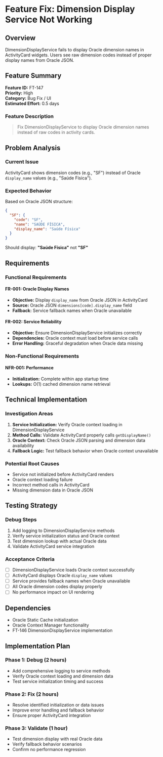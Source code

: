 # Feature Fix: Dimension Display Service Not Working

## Overview

DimensionDisplayService fails to display Oracle dimension names in ActivityCard widgets. Users see raw dimension codes instead of proper display names from Oracle JSON.

## Feature Summary

**Feature ID:** FT-147  
**Priority:** High  
**Category:** Bug Fix / UI  
**Estimated Effort:** 0.5 days  

### Feature Description
> Fix DimensionDisplayService to display Oracle dimension names instead of raw codes in activity cards.

## Problem Analysis

### Current Issue
ActivityCard shows dimension codes (e.g., "SF") instead of Oracle `display_name` values (e.g., "Saúde Física").

### Expected Behavior
Based on Oracle JSON structure:
```json
{
  "SF": {
    "code": "SF",
    "name": "SAÚDE FÍSICA", 
    "display_name": "Saúde Física"
  }
}
```

Should display: **"Saúde Física"** not **"SF"**

## Requirements

### Functional Requirements

#### FR-001: Oracle Display Names
- **Objective:** Display `display_name` from Oracle JSON in ActivityCard
- **Source:** Oracle JSON `dimensions[code].display_name` field
- **Fallback:** Service fallback names when Oracle unavailable

#### FR-002: Service Reliability  
- **Objective:** Ensure DimensionDisplayService initializes correctly
- **Dependencies:** Oracle context must load before service calls
- **Error Handling:** Graceful degradation when Oracle data missing

### Non-Functional Requirements

#### NFR-001: Performance
- **Initialization:** Complete within app startup time
- **Lookups:** O(1) cached dimension name retrieval

## Technical Implementation

### Investigation Areas
1. **Service Initialization:** Verify Oracle context loading in DimensionDisplayService
2. **Method Calls:** Validate ActivityCard properly calls `getDisplayName()`  
3. **Oracle Context:** Check Oracle JSON parsing and dimension data availability
4. **Fallback Logic:** Test fallback behavior when Oracle context unavailable

### Potential Root Causes
- Service not initialized before ActivityCard renders
- Oracle context loading failure
- Incorrect method calls in ActivityCard
- Missing dimension data in Oracle JSON

## Testing Strategy

### Debug Steps
1. Add logging to DimensionDisplayService methods
2. Verify service initialization status and Oracle context
3. Test dimension lookup with actual Oracle data
4. Validate ActivityCard service integration

### Acceptance Criteria
- [ ] DimensionDisplayService loads Oracle context successfully
- [ ] ActivityCard displays Oracle `display_name` values
- [ ] Service provides fallback names when Oracle unavailable
- [ ] All Oracle dimension codes display properly
- [ ] No performance impact on UI rendering

## Dependencies
- Oracle Static Cache initialization
- Oracle Context Manager functionality  
- FT-146 DimensionDisplayService implementation

## Implementation Plan

### Phase 1: Debug (2 hours)
- Add comprehensive logging to service methods
- Verify Oracle context loading and dimension data
- Test service initialization timing and success

### Phase 2: Fix (2 hours)  
- Resolve identified initialization or data issues
- Improve error handling and fallback behavior
- Ensure proper ActivityCard integration

### Phase 3: Validate (1 hour)
- Test dimension display with real Oracle data
- Verify fallback behavior scenarios
- Confirm no performance regression
